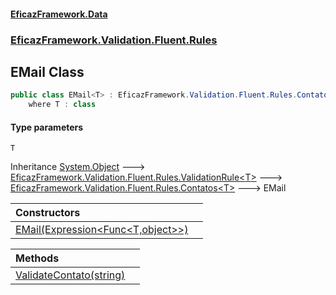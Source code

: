 #### [EficazFramework.Data](EficazFrameworkData.md 'EficazFramework Data')
### [EficazFramework.Validation.Fluent.Rules](EficazFrameworkData.md#EficazFramework.Validation.Fluent.Rules 'EficazFramework.Validation.Fluent.Rules')

## EMail<T> Class

```csharp
public class EMail<T> : EficazFramework.Validation.Fluent.Rules.Contatos<T>
    where T : class
```
#### Type parameters

<a name='EficazFramework.Validation.Fluent.Rules.EMail_T_.T'></a>

`T`

Inheritance [System.Object](https://docs.microsoft.com/en-us/dotnet/api/System.Object 'System.Object') &#129106; [EficazFramework.Validation.Fluent.Rules.ValidationRule&lt;](EficazFramework.Validation.Fluent.Rules/ValidationRule_T_.md 'EficazFramework.Validation.Fluent.Rules.ValidationRule<T>')[T](EficazFramework.Validation.Fluent.Rules/EMail_T_.md#EficazFramework.Validation.Fluent.Rules.EMail_T_.T 'EficazFramework.Validation.Fluent.Rules.EMail<T>.T')[&gt;](EficazFramework.Validation.Fluent.Rules/ValidationRule_T_.md 'EficazFramework.Validation.Fluent.Rules.ValidationRule<T>') &#129106; [EficazFramework.Validation.Fluent.Rules.Contatos&lt;](EficazFramework.Validation.Fluent.Rules/Contatos_T_.md 'EficazFramework.Validation.Fluent.Rules.Contatos<T>')[T](EficazFramework.Validation.Fluent.Rules/EMail_T_.md#EficazFramework.Validation.Fluent.Rules.EMail_T_.T 'EficazFramework.Validation.Fluent.Rules.EMail<T>.T')[&gt;](EficazFramework.Validation.Fluent.Rules/Contatos_T_.md 'EficazFramework.Validation.Fluent.Rules.Contatos<T>') &#129106; EMail<T>

| Constructors | |
| :--- | :--- |
| [EMail(Expression&lt;Func&lt;T,object&gt;&gt;)](EficazFramework.Validation.Fluent.Rules/EMail_T_/EMail(Expression_Func_T,object__).md 'EficazFramework.Validation.Fluent.Rules.EMail<T>.EMail(System.Linq.Expressions.Expression<System.Func<T,object>>)') | |

| Methods | |
| :--- | :--- |
| [ValidateContato(string)](EficazFramework.Validation.Fluent.Rules/EMail_T_/ValidateContato(string).md 'EficazFramework.Validation.Fluent.Rules.EMail<T>.ValidateContato(string)') | |
